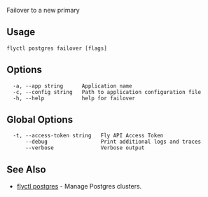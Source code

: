 Failover to a new primary


## Usage
~~~
flyctl postgres failover [flags]
~~~

## Options

~~~
  -a, --app string      Application name
  -c, --config string   Path to application configuration file
  -h, --help            help for failover
~~~

## Global Options

~~~
  -t, --access-token string   Fly API Access Token
      --debug                 Print additional logs and traces
      --verbose               Verbose output
~~~

## See Also

* [flyctl postgres](/docs/flyctl/postgres/)	 - Manage Postgres clusters.

